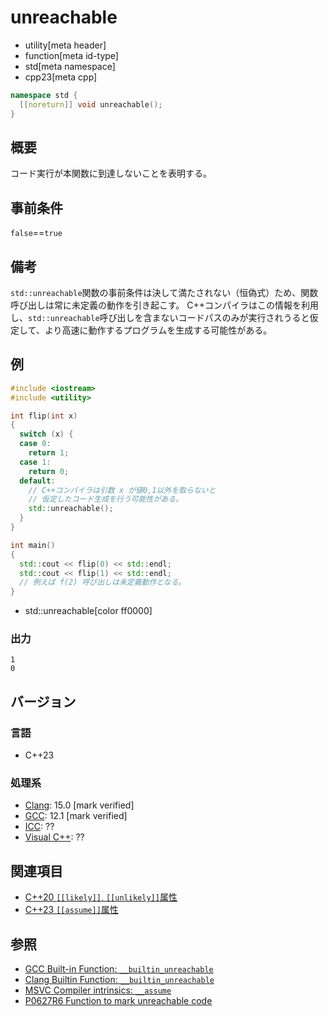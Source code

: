 # unreachable
* utility[meta header]
* function[meta id-type]
* std[meta namespace]
* cpp23[meta cpp]

```cpp
namespace std {
  [[noreturn]] void unreachable();
}
```

## 概要
コード実行が本関数に到達しないことを表明する。


## 事前条件
`false`==`true`


## 備考
`std::unreachable`関数の事前条件は決して満たされない（恒偽式）ため、関数呼び出しは常に未定義の動作を引き起こす。
C++コンパイラはこの情報を利用し、`std::unreachable`呼び出しを含まないコードパスのみが実行されうると仮定して、より高速に動作するプログラムを生成する可能性がある。


## 例
```cpp example
#include <iostream>
#include <utility>

int flip(int x)
{
  switch (x) {
  case 0:
    return 1;
  case 1:
    return 0;
  default:
    // C++コンパイラは引数 x が値0,1以外を取らないと
    // 仮定したコード生成を行う可能性がある。
    std::unreachable();
  }
}

int main()
{
  std::cout << flip(0) << std::endl;
  std::cout << flip(1) << std::endl;
  // 例えば f(2) 呼び出しは未定義動作となる。
}
```
* std::unreachable[color ff0000]

### 出力
```
1
0
```


## バージョン
### 言語
- C++23

### 処理系
- [Clang](/implementation.md#clang): 15.0 [mark verified]
- [GCC](/implementation.md#gcc): 12.1 [mark verified]
- [ICC](/implementation.md#icc): ??
- [Visual C++](/implementation.md#visual_cpp): ??


## 関連項目
- [C++20 `[[likely]]`, `[[unlikely]]`属性](/lang/cpp20/likely_and_unlikely_attributes.md)
- [C++23 `[[assume]]`属性](/lang/cpp23/portable_assumptions.md)


## 参照
- [GCC Built-in Function: `__builtin_unreachable`](https://gcc.gnu.org/onlinedocs/gcc/Other-Builtins.html)
- [Clang Builtin Function: `__builtin_unreachable`](https://clang.llvm.org/docs/LanguageExtensions.html)
- [MSVC Compiler intrinsics: `__assume`](https://learn.microsoft.com/en-us/cpp/intrinsics/assume)
- [P0627R6 Function to mark unreachable code](https://www.open-std.org/jtc1/sc22/wg21/docs/papers/2021/p0627r6.pdf)
